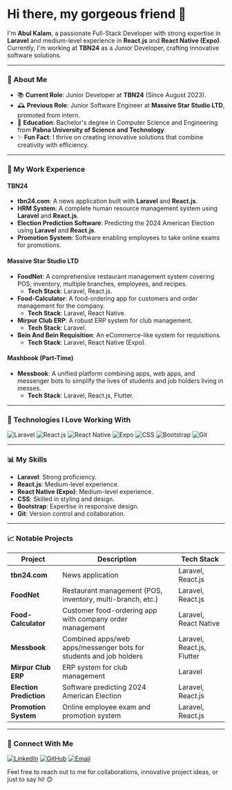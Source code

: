 # Hi there, my gorgeous friend 👋

I'm **Abul Kalam**, a passionate Full-Stack Developer with strong expertise in **Laravel** and medium-level experience in **React.js** and **React Native (Expo)**. Currently, I'm working at **TBN24** as a Junior Developer, crafting innovative software solutions.

---

### 🌟 About Me
- 📚 **Current Role**: Junior Developer at **TBN24** (Since August 2023).
- 🕰️ **Previous Role**: Junior Software Engineer at **Massive Star Studio LTD**, promoted from intern.
- 📝 **Education**: Bachelor's degree in Computer Science and Engineering from **Pabna University of Science and Technology**.
- ✨ **Fun Fact**: I thrive on creating innovative solutions that combine creativity with efficiency.

---

### 🚀 My Work Experience

#### **TBN24**
- **tbn24.com**: A news application built with **Laravel** and **React.js**.
- **HRM System**: A complete human resource management system using **Laravel** and **React.js**.
- **Election Prediction Software**: Predicting the 2024 American Election using **Laravel** and **React.js**.
- **Promotion System**: Software enabling employees to take online exams for promotions.

#### **Massive Star Studio LTD**
- **FoodNet**: A comprehensive restaurant management system covering POS, inventory, multiple branches, employees, and recipes.
  - **Tech Stack**: Laravel, React.js.
- **Food-Calculator**: A food-ordering app for customers and order management for the company.
  - **Tech Stack**: Laravel, React Native.
- **Mirpur Club ERP**: A robust ERP system for club management.
  - **Tech Stack**: Laravel.
- **Bein And Bein Requisition**: An eCommerce-like system for requisitions.
  - **Tech Stack**: Laravel, React Native (Expo).

#### **Mashbook (Part-Time)**
- **Messbook**: A unified platform combining apps, web apps, and messenger bots to simplify the lives of students and job holders living in messes.
  - **Tech Stack**: Laravel, React.js, Flutter.

---

### 🔧 Technologies I Love Working With
![Laravel](https://img.shields.io/badge/Laravel-FF2D20?style=flat&logo=laravel&logoColor=white)
![React.js](https://img.shields.io/badge/React.js-61DAFB?style=flat&logo=react&logoColor=black)
![React Native](https://img.shields.io/badge/React%20Native-61DAFB?style=flat&logo=react&logoColor=black)
![Expo](https://img.shields.io/badge/Expo-000020?style=flat&logo=expo&logoColor=white)
![CSS](https://img.shields.io/badge/CSS-1572B6?style=flat&logo=css3&logoColor=white)
![Bootstrap](https://img.shields.io/badge/Bootstrap-7952B3?style=flat&logo=bootstrap&logoColor=white)
![Git](https://img.shields.io/badge/Git-F05032?style=flat&logo=git&logoColor=white)

---

### 📊 My Skills
- **Laravel**: Strong proficiency.
- **React.js**: Medium-level experience.
- **React Native (Expo)**: Medium-level experience.
- **CSS**: Skilled in styling and design.
- **Bootstrap**: Expertise in responsive design.
- **Git**: Version control and collaboration.

---

### 📈 Notable Projects
| **Project**             | **Description**                                                                                          | **Tech Stack**                    |
|-------------------------|------------------------------------------------------------------------------------------------------|-----------------------------------|
| **tbn24.com**           | News application                                                                                     | Laravel, React.js                 |
| **FoodNet**             | Restaurant management (POS, inventory, multi-branch, etc.)                                           | Laravel, React.js                 |
| **Food-Calculator**     | Customer food-ordering app with company order management                                              | Laravel, React Native             |
| **Messbook**            | Combined apps/web apps/messenger bots for students and job holders                                    | Laravel, React.js, Flutter        |
| **Mirpur Club ERP**     | ERP system for club management                                                                        | Laravel                           |
| **Election Prediction** | Software predicting 2024 American Election                                                           | Laravel, React.js                 |
| **Promotion System**    | Online employee exam and promotion system                                                            | Laravel, React.js                 |

---

### 🔗 Connect With Me
[![LinkedIn](https://img.shields.io/badge/LinkedIn-0A66C2?style=flat&logo=linkedin&logoColor=white)](https://www.linkedin.com/in/kalam-ahmed-6602701a1)
[![GitHub](https://img.shields.io/badge/GitHub-181717?style=flat&logo=github&logoColor=white)](https://github.com/kalam714)
[![Email](https://img.shields.io/badge/Email-D14836?style=flat&logo=gmail&logoColor=white)](mailto:kalamahmed714@gmail.com)

Feel free to reach out to me for collaborations, innovative project ideas, or just to say hi! 😊

